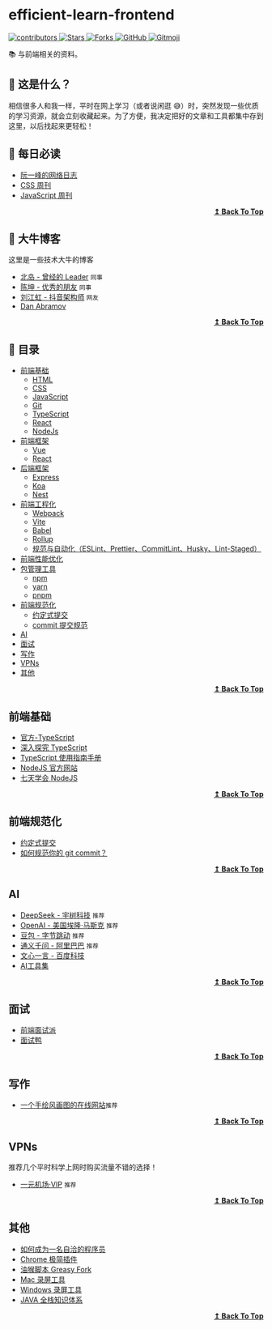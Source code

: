 # efficient-learn-frontend

<p align="left">  
  <a href="https://github.com/louhaojie99/efficient-learn-frontend">  
    <img alt="contributors" src="https://img.shields.io/github/contributors/louhaojie99/efficient-learn-frontend" />  
  </a>  
  <a href="https://github.com/louhaojie99/efficient-learn-frontend">  
    <img alt="Stars" src="https://img.shields.io/github/stars/louhaojie99/efficient-learn-frontend" />  
  </a>  
  <a href="https://github.com/louhaojie99/efficient-learn-frontend">  
    <img alt="Forks" src="https://img.shields.io/github/forks/louhaojie99/efficient-learn-frontend" />  
  </a>  
  <a href="https://github.com/louhaojie99/efficient-learn-frontend/blob/master/LICENSE">  
    <img alt="GitHub" src="https://img.shields.io/github/license/louhaojie99/efficient-learn-frontend" />  
  </a>  
  <a href="https://gitmoji.dev">  
    <img alt="Gitmoji" src="https://img.shields.io/badge/gitmoji-%20😜%20😍-FFDD67.svg?style=flat-square" />  
  </a>  
</p>

📚 与前端相关的资料。

## 🤔 这是什么？

相信很多人和我一样，平时在网上学习（或者说闲逛 😅）时，突然发现一些优质的学习资源，就会立刻收藏起来。为了方便，我决定把好的文章和工具都集中存到这里，以后找起来更轻松！

## 📖 每日必读

- [阮一峰的网络日志](https://ruanyifeng.com/blog/)
- [CSS 周刊](https://css-weekly.com/archives/)
- [JavaScript 周刊](https://javascriptweekly.com/)

<div align="right">
  <b><a href="#efficient-learn-frontend">↥ Back To Top</a></b>
</div>

## 🧑 大牛博客

这里是一些技术大牛的博客

- [北岛 - 曾经的 Leader](https://jtsang.me/) `同事`
- [陈坤 - 优秀的朋友](https://github.com/ChenKun1997/) `同事`
- [刘江虹 - 抖音架构师](https://skhon.github.io/) `网友`
- [Dan Abramov](https://overreacted.io/)

<div align="right">
  <b><a href="#efficient-learn-frontend">↥ Back To Top</a></b>
</div>

## 📑 目录

- [前端基础](#前端基础)
  - [HTML](#html)
  - [CSS](#css)
  - [JavaScript](#js)
  - [Git](#git)
  - [TypeScript](#ts)
  - [React](#react)
  - [NodeJs](#nodejs)
- [前端框架](#前端框架)
  - [Vue](#vue)
  - [React](#react)
- [后端框架](#后端框架)
  - [Express](#express)
  - [Koa](#koa)
  - [Nest](#nest)
- [前端工程化](#前端工程化)
  - [Webpack](#webpack)
  - [Vite](#vite)
  - [Babel](#babel)
  - [Rollup](#rollup)
  - [规范与自动化（ESLint、Prettier、CommitLint、Husky、Lint-Staged）](#规范与自动化)
- [前端性能优化](#前端性能优化)
- [包管理工具](#包管理工具)
  - [npm](#npm)
  - [yarn](#yarn)
  - [pnpm](#pnpm)
- [前端规范化](#前端规范化)
  - [约定式提交](#前端规范化)
  - [commit 提交规范](#前端规范化)
- [AI](#AI)
- [面试](#面试)
- [写作](#写作)
- [VPNs](#VPNs)
- [其他](#其他)

<div align="right">
  <b><a href="#efficient-learn-frontend">↥ Back To Top</a></b>
</div>

## 前端基础

- [官方-TypeScript](https://www.typescriptlang.org/)
- [深入探究 TypeScript](https://basarat.gitbook.io/typescript/type-system)
- [TypeScript 使用指南手册](https://www.patrickzhong.com/TypeScript/PREFACE.html)
- [NodeJS 官方网站](https://nodejs.org/en/learn/getting-started/introduction-to-nodejs)
- [七天学会 NodeJS](https://nqdeng.github.io/7-days-nodejs/#1)

<div align="right">
  <b><a href="#efficient-learn-frontend">↥ Back To Top</a></b>
</div>

## 前端规范化

- [约定式提交](https://www.conventionalcommits.org/zh-hans/v1.0.0)
- [如何规范你的 git commit？](https://zhuanlan.zhihu.com/p/182553920?utm_source=org.mozilla.firefox)

<div align="right">
  <b><a href="#efficient-learn-frontend">↥ Back To Top</a></b>
</div>

## AI

- [DeepSeek - 宇树科技](https://ai.com/) `推荐`
- [OpenAI - 美国埃隆·马斯克](https://www.openai.com/) `推荐`
- [豆包 - 字节跳动](https://www.doubao.com/chat/) `推荐`
- [通义千问 - 阿里巴巴](https://tongyi.aliyun.com/) `推荐`
- [文心一言 - 百度科技](https://yiyan.baidu.com/)
- [AI工具集](https://ai-bot.cn/)

<div align="right">
  <b><a href="#efficient-learn-frontend">↥ Back To Top</a></b>
</div>

## 面试

- [前端面试派](https://www.mianshipai.com/)
- [面试鸭](https://www.mianshiya.com/)

<div align="right">
  <b><a href="#efficient-learn-frontend">↥ Back To Top</a></b>
</div>

## 写作

- [一个手绘风画图的在线网站](https://excalidraw.com/)`推荐`

<div align="right">
  <b><a href="#efficient-learn-frontend">↥ Back To Top</a></b>
</div>

## VPNs

推荐几个平时科学上网时购买流量不错的选择！

- [一元机场·VIP](https://vgvg.vg#/register?code=lOaK8ewf) `推荐`

<div align="right">
  <b><a href="#efficient-learn-frontend">↥ Back To Top</a></b>
</div>

## 其他

- [如何成为一名自洽的程序员](https://www.dev-life.site/)
- [Chrome 极简插件](https://chrome.zzzmh.cn/)
- [油猴脚本 Greasy Fork](https://greasyfork.org/zh-CN/)
- [Mac 录屏工具](https://getkap.co/)
- [Windows 录屏工具](https://www.screentogif.com/)
- [JAVA 全栈知识体系](https://pdai.tech/)

<div align="right">
  <b><a href="#efficient-learn-frontend">↥ Back To Top</a></b>
</div>

